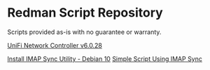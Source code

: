 # Redman Script Repository

Scripts provided as-is with no guarantee or warranty.

[UniFi Network Controller v6.0.28](https://raw.githubusercontent.com/kalebr3/script-repository/master/bash/unifi-network-controller/install-unifi-controller-6.0.28.sh)

[Install IMAP Sync Utility - Debian 10](https://raw.githubusercontent.com/kalebr3/script-repository/master/bash/imapsync/install-imapsync.sh)
[Simple Script Using IMAP Sync](https://raw.githubusercontent.com/kalebr3/script-repository/master/bash/imapsync/run-imapsync-simple.sh)
